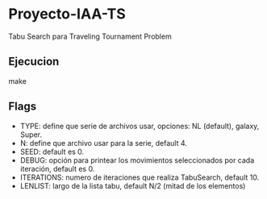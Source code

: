 # Proyecto-IAA-TS
Tabu Search para Traveling Tournament Problem

## Ejecucion
make

## Flags
- TYPE: define que serie de archivos usar, opciones: NL (default), galaxy, Super.
- N: define que archivo usar para la serie, default 4.
- SEED: default es 0.
- DEBUG: opción para printear los movimientos seleccionados por cada iteración, default es 0.
- ITERATIONS: numero de iteraciones que realiza TabuSearch, default 10.
- LENLIST: largo de la lista tabu, default N/2 (mitad de los elementos)